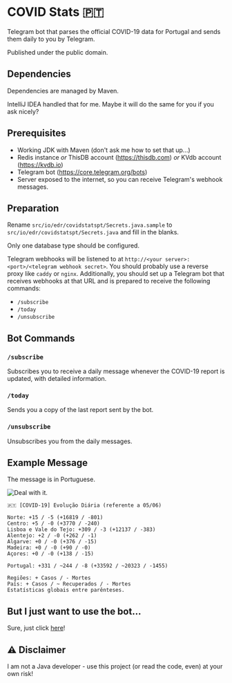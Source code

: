 # COVID Stats 🇵🇹

Telegram bot that parses the official COVID-19 data for Portugal and sends them daily to you by Telegram.

Published under the public domain.

## Dependencies

Dependencies are managed by Maven.

IntelliJ IDEA handled that for me. Maybe it will do the same for you if you ask nicely?

## Prerequisites

 - Working JDK with Maven (don't ask me how to set that up...)
 - Redis instance _or_ ThisDB account (https://thisdb.com) _or_ KVdb account (https://kvdb.io)
 - Telegram bot (https://core.telegram.org/bots)
 - Server exposed to the internet, so you can receive Telegram's webhook messages.

## Preparation

Rename `src/io/edr/covidstatspt/Secrets.java.sample` to `src/io/edr/covidstatspt/Secrets.java` and fill in the blanks.

Only one database type should be configured.

Telegram webhooks will be listened to at `http://<your server>:<port>/<telegram webhook secret>`. You should probably use a reverse proxy like `caddy` or `nginx`. Additionally, you should set up a Telegram bot that receives webhooks at that URL and is prepared to receive the following commands:

 - `/subscribe`
 - `/today`
 - `/unsubscribe`

## Bot Commands

### `/subscribe`

Subscribes you to receive a daily message whenever the COVID-19 report is updated, with detailed information.

### `/today`

Sends you a copy of the last report sent by the bot.

### `/unsubscribe`

Unsubscribes you from the daily messages.

## Example Message

The message is in Portuguese.

![Deal with it.](https://i.pinimg.com/564x/a1/96/16/a1961629de94ef8fe2cee1c50015ee5e.jpg)

```
🇵🇹 [COVID-19] Evolução Diária (referente a 05/06)

Norte: +15 / -5 (+16819 / -801)
Centro: +5 / -0 (+3770 / -240)
Lisboa e Vale do Tejo: +309 / -3 (+12137 / -383)
Alentejo: +2 / -0 (+262 / -1)
Algarve: +0 / -0 (+376 / -15)
Madeira: +0 / -0 (+90 / -0)
Açores: +0 / -0 (+138 / -15)

Portugal: +331 / ~244 / -8 (+33592 / ~20323 / -1455)

Regiões: + Casos / - Mortes
País: + Casos / ~ Recuperados / - Mortes
Estatísticas globais entre parênteses.
```

## But I just want to use the bot...

Sure, just click [here](https://t.me/Covid19PortugalStatsBot)!

## ⚠️ Disclaimer

I am not a Java developer - use this project (or read the code, even) at your own risk!
